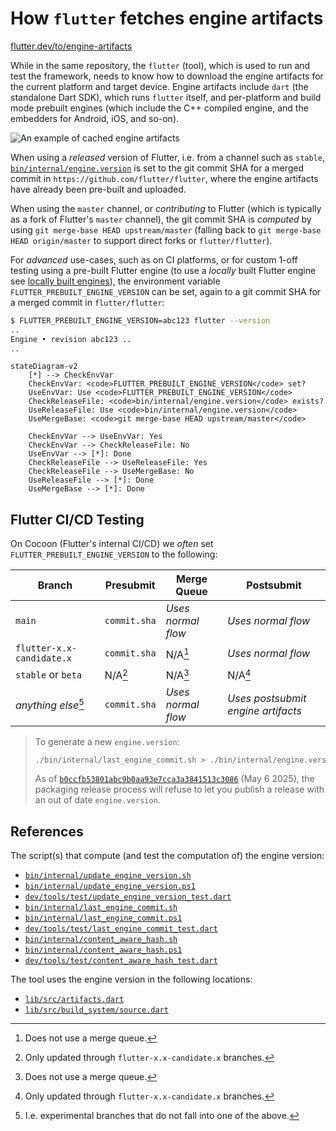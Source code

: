 # How `flutter` fetches engine artifacts

[flutter.dev/to/engine-artifacts](https://flutter.dev/to/engine-artifacts)

While in the same repository, the `flutter` (tool), which is used to run and
test the framework, needs to know how to download the engine artifacts for the
current platform and target device. Engine artifacts include `dart` (the
standalone Dart SDK), which runs `flutter` itself, and per-platform and build
mode prebuilt engines (which include the C++ compiled engine, and the embedders
for Android, iOS, and so-on).

![An example of cached engine artifacts](https://github.com/user-attachments/assets/47c45971-5c5c-4a01-8239-8af0b98cabb8)

When using a _released_ version of Flutter, i.e. from a channel such as `stable`,
[`bin/internal/engine.version`](../../bin/internal/engine.version) is set to the
git commit SHA for a merged commit in `https://github.com/flutter/flutter`, where
the engine artifacts have already been pre-built and uploaded.

When using the `master` channel, or _contributing_ to Flutter (which is typically
as a fork of Flutter's `master` channel), the git commit SHA is _computed_ by
using `git merge-base HEAD upstream/master` (falling back to `git merge-base HEAD origin/master`
to support direct forks or `flutter/flutter`).

For _advanced_ use-cases, such as on CI platforms, or for custom 1-off testing
using a pre-built Flutter engine (to use a _locally_ built Flutter engine see
[locally built engines](../contributing/testing/Running-and-writing-tests.md#locally-built-engines)), the environment variable `FLUTTER_PREBUILT_ENGINE_VERSION` can be set,
again to a git commit SHA for a merged commit in `flutter/flutter`:

```sh
$ FLUTTER_PREBUILT_ENGINE_VERSION=abc123 flutter --version
..
Engine • revision abc123 ..
..
```

```mermaid
stateDiagram-v2
    [*] --> CheckEnvVar
    CheckEnvVar: <code>FLUTTER_PREBUILT_ENGINE_VERSION</code> set?
    UseEnvVar: Use <code>FLUTTER_PREBUILT_ENGINE_VERSION</code>
    CheckReleaseFile: <code>bin/internal/engine.version</code> exists?
    UseReleaseFile: Use <code>bin/internal/engine.version</code>
    UseMergeBase: <code>git merge-base HEAD upstream/master</code>

    CheckEnvVar --> UseEnvVar: Yes
    CheckEnvVar --> CheckReleaseFile: No
    UseEnvVar --> [*]: Done
    CheckReleaseFile --> UseReleaseFile: Yes
    CheckReleaseFile --> UseMergeBase: No
    UseReleaseFile --> [*]: Done
    UseMergeBase --> [*]: Done
```

## Flutter CI/CD Testing

On Cocoon (Flutter's internal CI/CD) we _often_ set
`FLUTTER_PREBUILT_ENGINE_VERSION` to the following:

| Branch                    | Presubmit    | Merge Queue        | Postsubmit                         |
| ------------------------- | ------------ | ------------------ | ---------------------------------- |
| `main`                    | `commit.sha` | _Uses normal flow_ | _Uses normal flow_                 |
| `flutter-x.x-candidate.x` | `commit.sha` | N/A[^1]            | _Uses normal flow_                 |
| `stable` or `beta`        | N/A[^3]      | N/A[^1]            | N/A[^3]                            |
| _anything else_[^2]       | `commit.sha` | _Uses normal flow_ | _Uses postsubmit engine artifacts_ |

> To generate a new `engine.version`:
>
> ```sh
> ./bin/internal/last_engine_commit.sh > ./bin/internal/engine.version
> ```
>
> As of [`b0ccfb53801abc9b0aa93e7cca3a3841513c3086`](https://flutter.googlesource.com/recipes/+/b0ccfb53801abc9b0aa93e7cca3a3841513c3086) (May 6 2025), the packaging release process will refuse to let you publish a
> release with an out of date `engine.version`.

[^1]: Does not use a merge queue.
[^2]: I.e. experimental branches that do not fall into one of the above.
[^3]: Only updated through `flutter-x.x-candidate.x` branches.

## References

The script(s) that compute (and test the computation of) the engine version:

- [`bin/internal/update_engine_version.sh`](../../bin/internal/update_engine_version.sh)
- [`bin/internal/update_engine_version.ps1`](../../bin/internal/update_engine_version.ps1)
- [`dev/tools/test/update_engine_version_test.dart`](../../dev/tools/test/update_engine_version_test.dart)
- [`bin/internal/last_engine_commit.sh`](../../bin/internal/last_engine_commit.sh)
- [`bin/internal/last_engine_commit.ps1`](../../bin/internal/last_engine_commit.ps1)
- [`dev/tools/test/last_engine_commit_test.dart`](../../dev/tools/test/last_engine_commit_test.dart)
- [`bin/internal/content_aware_hash.sh`](../../bin/internal/content_aware_hash.sh)
- [`bin/internal/content_aware_hash.ps1`](../../bin/internal/content_aware_hash.ps1)
- [`dev/tools/test/content_aware_hash_test.dart`](../../dev/tools/test/content_aware_hash_test.dart)

The tool uses the engine version in the following locations:

- [`lib/src/artifacts.dart`](../../packages/flutter_tools/lib/src/artifacts.dart)
- [`lib/src/build_system/source.dart`](../../packages/flutter_tools/lib/src/build_system/source.dart)
